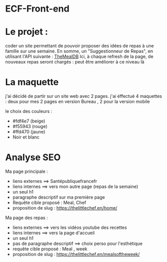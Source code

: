 # ECF-Front-end

# Le projet : 
coder un site permettant de pouvoir proposer des idées de repas à une famille sur une semaine. En somme, un "Suggestionneur de Repas", en utilisant l'API suivante : [TheMealDB](https://www.themealdb.com/)
Ici, à chaque refresh de la page, de nouveaux repas seront chargés : peut être améliorer à ce niveau là


# La maquette
j'ai décidé de partir sur un site web avec 2 pages. 
j'ai éffectué 4 maquettes : deux pour mes 2 pages en version Bureau , 2 pour la version mobile 

le choix des couleurs :
- #fdf4e7 (beige)
- #f55943 (rouge)
- #ffd470 (jaune)
- Noir et blanc 


#  Analyse  SEO

Ma page principale :
- liens externes ==> Santépubliquefrancefr
- liens internes ==> vers mon autre page (repas de la semaine)
- un seul h1 
- paragraphe descriptif sur ma première page
- Requête cible proposé : Meal, Chef 
- proposition de slug : https://thelittlechef.en/home/

Ma page des repas :
- liens externes ==> vers les vidéos youtube des recettes 
- liens internes ==> vers la page d'accueil 
- un seul h1
- pas de paragraphe descriptif ==> choix perso pour l'esthétique 
- requête cible proposé : Meal , week
- proposition de slug : https://thelittlechef.en/mealsoftheweek/
 